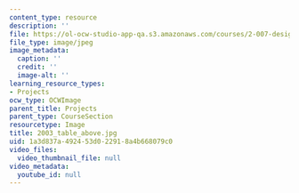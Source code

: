 ```yaml
---
content_type: resource
description: ''
file: https://ol-ocw-studio-app-qa.s3.amazonaws.com/courses/2-007-design-and-manufacturing-i-spring-2009/1a3d837a492453d022918a4b668079c0_2003_table_above.jpg
file_type: image/jpeg
image_metadata:
  caption: ''
  credit: ''
  image-alt: ''
learning_resource_types:
- Projects
ocw_type: OCWImage
parent_title: Projects
parent_type: CourseSection
resourcetype: Image
title: 2003_table_above.jpg
uid: 1a3d837a-4924-53d0-2291-8a4b668079c0
video_files:
  video_thumbnail_file: null
video_metadata:
  youtube_id: null
---
```

